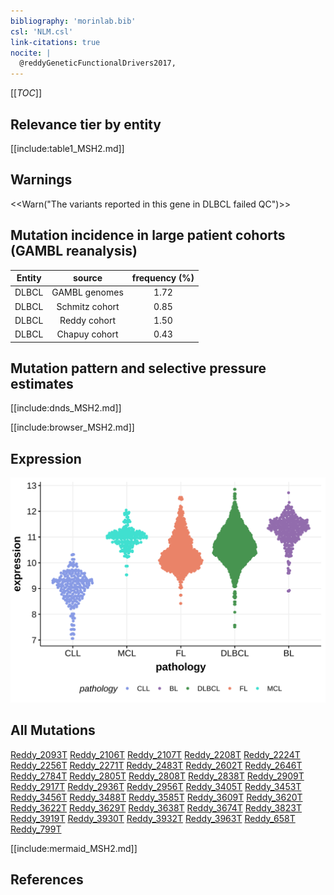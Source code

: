 ```yaml
---
bibliography: 'morinlab.bib'
csl: 'NLM.csl'
link-citations: true
nocite: |
  @reddyGeneticFunctionalDrivers2017, 
---
```

[[_TOC_]]



## Relevance tier by entity

[[include:table1_MSH2.md]]

## Warnings

<<Warn("The variants reported in this gene in DLBCL failed QC")>>

## Mutation incidence in large patient cohorts (GAMBL reanalysis)

|Entity|source        |frequency (%)|
|:------:|:--------------:|:-------------:|
|DLBCL |GAMBL genomes |1.72         |
|DLBCL |Schmitz cohort|0.85         |
|DLBCL |Reddy cohort  |1.50         |
|DLBCL |Chapuy cohort |0.43         |

## Mutation pattern and selective pressure estimates

[[include:dnds_MSH2.md]]




[[include:browser_MSH2.md]]

## Expression
![](images/gene_expression/MSH2_by_pathology.svg)
<!-- ORIGIN: reddyGeneticFunctionalDrivers2017 -->
<!-- DLBCL: reddyGeneticFunctionalDrivers2017 -->

## All Mutations

[Reddy_2093T](https://www.bcgsc.ca/downloads/morinlab/GAMBL/Reddy/igv_reports/Reddy_2093T.html)
[Reddy_2106T](https://www.bcgsc.ca/downloads/morinlab/GAMBL/Reddy/igv_reports/Reddy_2106T.html)
[Reddy_2107T](https://www.bcgsc.ca/downloads/morinlab/GAMBL/Reddy/igv_reports/Reddy_2107T.html)
[Reddy_2208T](https://www.bcgsc.ca/downloads/morinlab/GAMBL/Reddy/igv_reports/Reddy_2208T.html)
[Reddy_2224T](https://www.bcgsc.ca/downloads/morinlab/GAMBL/Reddy/igv_reports/Reddy_2224T.html)
[Reddy_2256T](https://www.bcgsc.ca/downloads/morinlab/GAMBL/Reddy/igv_reports/Reddy_2256T.html)
[Reddy_2271T](https://www.bcgsc.ca/downloads/morinlab/GAMBL/Reddy/igv_reports/Reddy_2271T.html)
[Reddy_2483T](https://www.bcgsc.ca/downloads/morinlab/GAMBL/Reddy/igv_reports/Reddy_2483T.html)
[Reddy_2602T](https://www.bcgsc.ca/downloads/morinlab/GAMBL/Reddy/igv_reports/Reddy_2602T.html)
[Reddy_2646T](https://www.bcgsc.ca/downloads/morinlab/GAMBL/Reddy/igv_reports/Reddy_2646T.html)
[Reddy_2784T](https://www.bcgsc.ca/downloads/morinlab/GAMBL/Reddy/igv_reports/Reddy_2784T.html)
[Reddy_2805T](https://www.bcgsc.ca/downloads/morinlab/GAMBL/Reddy/igv_reports/Reddy_2805T.html)
[Reddy_2808T](https://www.bcgsc.ca/downloads/morinlab/GAMBL/Reddy/igv_reports/Reddy_2808T.html)
[Reddy_2838T](https://www.bcgsc.ca/downloads/morinlab/GAMBL/Reddy/igv_reports/Reddy_2838T.html)
[Reddy_2909T](https://www.bcgsc.ca/downloads/morinlab/GAMBL/Reddy/igv_reports/Reddy_2909T.html)
[Reddy_2917T](https://www.bcgsc.ca/downloads/morinlab/GAMBL/Reddy/igv_reports/Reddy_2917T.html)
[Reddy_2936T](https://www.bcgsc.ca/downloads/morinlab/GAMBL/Reddy/igv_reports/Reddy_2936T.html)
[Reddy_2956T](https://www.bcgsc.ca/downloads/morinlab/GAMBL/Reddy/igv_reports/Reddy_2956T.html)
[Reddy_3405T](https://www.bcgsc.ca/downloads/morinlab/GAMBL/Reddy/igv_reports/Reddy_3405T.html)
[Reddy_3453T](https://www.bcgsc.ca/downloads/morinlab/GAMBL/Reddy/igv_reports/Reddy_3453T.html)
[Reddy_3456T](https://www.bcgsc.ca/downloads/morinlab/GAMBL/Reddy/igv_reports/Reddy_3456T.html)
[Reddy_3488T](https://www.bcgsc.ca/downloads/morinlab/GAMBL/Reddy/igv_reports/Reddy_3488T.html)
[Reddy_3585T](https://www.bcgsc.ca/downloads/morinlab/GAMBL/Reddy/igv_reports/Reddy_3585T.html)
[Reddy_3609T](https://www.bcgsc.ca/downloads/morinlab/GAMBL/Reddy/igv_reports/Reddy_3609T.html)
[Reddy_3620T](https://www.bcgsc.ca/downloads/morinlab/GAMBL/Reddy/igv_reports/Reddy_3620T.html)
[Reddy_3622T](https://www.bcgsc.ca/downloads/morinlab/GAMBL/Reddy/igv_reports/Reddy_3622T.html)
[Reddy_3629T](https://www.bcgsc.ca/downloads/morinlab/GAMBL/Reddy/igv_reports/Reddy_3629T.html)
[Reddy_3638T](https://www.bcgsc.ca/downloads/morinlab/GAMBL/Reddy/igv_reports/Reddy_3638T.html)
[Reddy_3674T](https://www.bcgsc.ca/downloads/morinlab/GAMBL/Reddy/igv_reports/Reddy_3674T.html)
[Reddy_3823T](https://www.bcgsc.ca/downloads/morinlab/GAMBL/Reddy/igv_reports/Reddy_3823T.html)
[Reddy_3919T](https://www.bcgsc.ca/downloads/morinlab/GAMBL/Reddy/igv_reports/Reddy_3919T.html)
[Reddy_3930T](https://www.bcgsc.ca/downloads/morinlab/GAMBL/Reddy/igv_reports/Reddy_3930T.html)
[Reddy_3932T](https://www.bcgsc.ca/downloads/morinlab/GAMBL/Reddy/igv_reports/Reddy_3932T.html)
[Reddy_3963T](https://www.bcgsc.ca/downloads/morinlab/GAMBL/Reddy/igv_reports/Reddy_3963T.html)
[Reddy_658T](https://www.bcgsc.ca/downloads/morinlab/GAMBL/Reddy/igv_reports/Reddy_658T.html)
[Reddy_799T](https://www.bcgsc.ca/downloads/morinlab/GAMBL/Reddy/igv_reports/Reddy_799T.html)

[[include:mermaid_MSH2.md]]

## References

